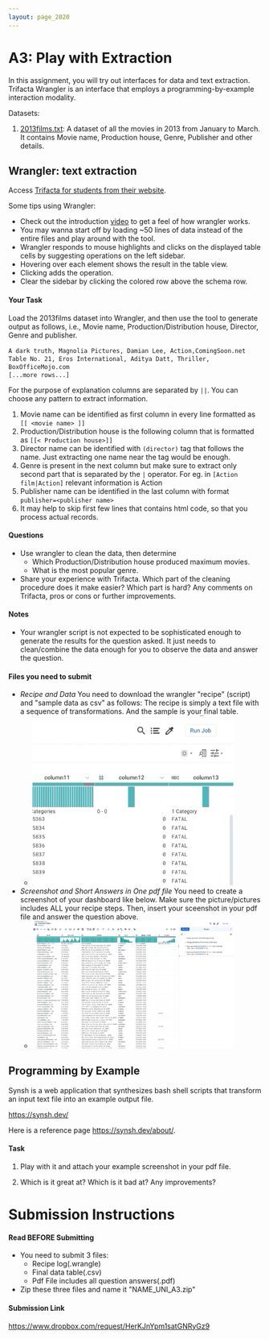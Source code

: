```yaml
---
layout: page_2020
---
```


# A3: Play with Extraction

In this assignment, you will try out interfaces for data and text extraction.  Trifacta Wrangler is an interface that employs a programming-by-example interaction modality.    


Datasets:


1. [2013films.txt](/files/hdisys/2013films.txt):  A dataset of all the movies in 2013 from January to March. It contains Movie name, Production house, Genre, Publisher and other details.


## Wrangler: text extraction


Access [Trifacta for students from their website](https://www.trifacta.com/start-wrangling/).  


Some tips using Wrangler:

* Check out the introduction [video](https://vimeo.com/19185801) to get a feel of how wrangler works.
* You may wanna start off by loading ~50 lines of data instead of the entire files and play around with the tool.
* Wrangler responds to mouse highlights and clicks on the displayed table cells by suggesting operations on the left sidebar.  
* Hovering over each element shows the result in the table view.  
* Clicking adds the operation.  
* Clear the sidebar by clicking the colored row above the schema row.

#### Your Task

Load the 2013films dataset into Wrangler, and then use the tool to generate output as follows, i.e., Movie name, Production/Distribution house, Director, Genre and publisher. 

	A dark truth, Magnolia Pictures, Damian Lee, Action,ComingSoon.net
	Table No. 21, Eros International, Aditya Datt, Thriller, BoxOfficeMojo.com
	[...more rows...]

For the purpose of explanation columns are separated by `||`. You can choose any pattern to extract information. 

1. Movie name can be identified as first column in every line formatted as ``[[ <movie name> ]]`` 
1. Production/Distribution house is the following column that is formatted as ``[[< Production house>]]``
1. Director name can be identified with `(director)` tag that follows the name. Just extracting one name near the tag would be enough.
1. Genre is present in the next column but make sure to extract only second part that is separated by the `|` operator. For eg. in `[Action film|Action]` relevant information is Action  
1. Publisher name can be identified in the last column with format `publisher=<publisher name>`
1. It may help to skip first few lines that contains html code, so that you process actual records.


#### Questions 

* Use wrangler to clean the data, then determine 
  * Which Production/Distribution house produced maximum movies.
  * What is the most popular genre.
* Share your experience with Trifacta. Which part of the cleaning procedure does it make easier? Which part is hard? Any comments on Trifacta, pros or cons or further improvements.

#### Notes

* Your wrangler script is not expected to be sophisticated enough to generate the results for the question asked. It just needs to clean/combine the data enough for you to observe the data and answer the question.

#### Files you need to submit

* _Recipe and Data_ You need to download the wrangler "recipe" (script) and "sample data as csv" as follows: The recipe is simply a text file with a sequence of transformations. And the sample is your final table. 
  * <img src="../files/hdisys/wrangler-export.gif" style="width: 400px;"/>
* _Screenshot and Short Answers in One pdf file_  You need to create a screenshot of your dashboard like below. Make sure the picture/pictures includes ALL your recipe steps. Then, insert your sceenshot in your pdf file and answer the question above.  
  * <img src="../files/hdisys/wrangler.png" style="width: 400px;"/>



## Programming by Example

Synsh is a web application that synthesizes bash shell scripts that transform an input text file into an example output file.

https://synsh.dev/

Here is a reference page https://synsh.dev/about/. 

#### Task

1. Play with it and attach your example screenshot in your pdf file.

2. Which is it great at? Which is it bad at? Any improvements? 

   

# Submission Instructions

#### Read BEFORE Submitting

* You need to submit 3 files:
  * Recipe log(.wrangle)
  * Final data table(.csv)
  * Pdf File includes all question answers(.pdf)
* Zip these three files and name it "NAME_UNI_A3.zip"

#### Submission Link

https://www.dropbox.com/request/HerKJnYpm1satGNRyGz9